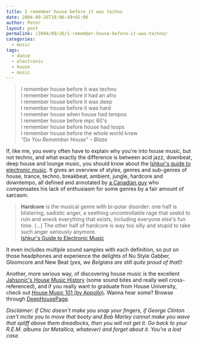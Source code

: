 ```yaml
---
title: I remember house before it was techno
date: 2004-09-26T18:06:49+02:00
author: Peter
layout: post
permalink: /2004/09/26/i-remember-house-before-it-was-techno/
categories:
  - music
tags:
  - dance
  - electronic
  - house
  - music
---
```

> I remember house before it was techno  
> I remember house before it had an afro  
> I remember house before it was deep  
> I remember house before it was hard  
> I remember house when house had tempos  
> I remember house before mpc 60's  
> I remember house before house had loops  
> I remember house before the whole world knew  
> _&#8220;Do You Remember House&#8221; &#8211; Blaze_

If, like me, you every often have to explain why you're into house music, but not techno, and what exactly the difference is between acid jazz, downbeat, deep house and lounge music, you should know about the [Ishkur's guide to electronic music](http://www.di.fm/edmguide/edmguide.html). It gives an overview of styles, genres and sub-genres of house, trance, techno, breakbeat, ambient, jungle, hardcore and downtempo, all defined and annotated by [a Canadian guy](http://www.ishkur.com) who compensates his lack of enthusiasm for some genres by a fair amount of sarcasm.

> **Hardcore** is the musical genre with bi-polar disorder: one half is blistering, sadistic anger, a seething uncontrollable rage that seekd to ruin and wreck everything that exists, including everyone else's fun time. (&#8230;) The other half of hardcore is way too silly and stupid to take such anger seriously anymore.  
> [Ishkur's Guide to Electronic Music](http://www.di.fm/edmguide/edmguide.html)

It even includes multiple sound samples with each definition, so put on those headphones and experience the delights of Nu Style Gabber, Gloomcore and New Beat (_yes, we Belgians are still quite proud of that_)!

Another, more serious way, of discovering house music is the excellent [Jahsonic's House Music History](http://www.jahsonic.com/House.html) (some sound bites and really well cross-referenced), and if you really want to graduate from House University, check out [House Music 101 (by Appollo)](http://www.livingart.com/raving/articles/housemusic101.htm). Wanna hear some? Browse through [DeepHousePage](http://www.deephousepage.com).

_Disclaimer: If Chic doesn't make you snap your fingers, if George Clinton can't incite you to move that booty and Bob Marley cannot make you wave that spliff above them dreadlocks, then you will not get it. Go back to your R.E.M. albums (or Metallica, whatever) and forget about it. You're a lost case._
